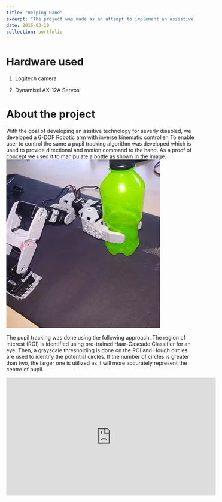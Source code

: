 ```yaml
---
title: "Helping Hand"
excerpt: "The project was made as an attempt to implement an assistive tech for people disabled neck down. Here, the direction of the eye is supposed to command the directional movement of a manipulator while the manipulator manipulates the object of interest. <br/><br/><img src='/images/Pupil_tracking_helping_hand.jpg'>"
date: 2016-03-10
collection: portfolio
---
```


Hardware used
===
1. Logitech camera

2. Dynamixel AX-12A Servos

About the project
===
With the goal of developing an assitive technology for severly disabled, we developed a 6-DOF Robotic arm with inverse kinematic controller. To enable user to control the same a pupil tracking algorithm was developed which is used to provide directional and motion command to the hand. As a proof of concept we used it to manipulate a bottle as shown in the image.  
<img src='/images/Helping_hand.jpg'>


The pupil tracking was done using the following approach. The region of interest (ROI) is identified using pre-trained Haar-Cascade Classifier for an eye. Then, a grayscale thresholding is done on the ROI and Hough circles are used to identify the potential circles. If the number of circles is greater than two, the larger one is utilized as it will more accurately represent the centre of pupil.


<iframe width="560" height="315" src="https://www.youtube.com/embed/tV8FXf3_5Ro" title="YouTube video player" frameborder="0" allow="accelerometer; autoplay; clipboard-write; encrypted-media; gyroscope; picture-in-picture; web-share" allowfullscreen></iframe>
